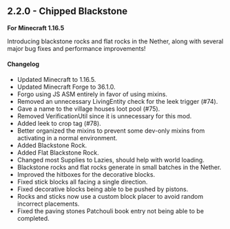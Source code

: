 ## 2.2.0 - Chipped Blackstone

**For Minecraft 1.16.5**

Introducing blackstone rocks and flat rocks in the Nether, along with several major bug fixes and performance improvements!

#### Changelog

- Updated Minecraft to 1.16.5.
- Updated Minecraft Forge to 36.1.0.
- Forgo using JS ASM entirely in favor of using mixins.
- Removed an unnecessary LivingEntity check for the leek trigger (#74).
- Gave a name to the village houses loot pool (#75).
- Removed VerificationUtil since it is unnecessary for this mod.
- Added leek to crop tag (#78).
- Better organized the mixins to prevent some dev-only mixins from activating in a normal environment.
- Added Blackstone Rock.
- Added Flat Blackstone Rock.
- Changed most Supplies to Lazies, should help with world loading.
- Blackstone rocks and flat rocks generate in small batches in the Nether.
- Improved the hitboxes for the decorative blocks.
- Fixed stick blocks all facing a single direction.
- Fixed decorative blocks being able to be pushed by pistons.
- Rocks and sticks now use a custom block placer to avoid random incorrect placements.
- Fixed the paving stones Patchouli book entry not being able to be completed.
